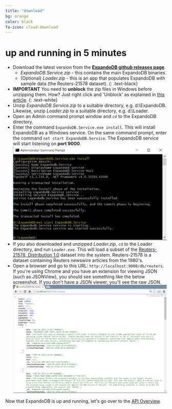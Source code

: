 ```yaml
---
title: "download"
bg: orange
color: black
fa-icon: cloud-download
---
```


# **up and running in 5 minutes**

- Download the latest version from the [**ExpandoDB github releases page**](https://github.com/cris-almodovar/expando-db/releases).
  * *ExpandoDB.Service.zip* - this contains the main ExpandoDB binaries.
  * (Optional) *Loader.zip* - this is an app that populates ExpandoDB with sample data (the Reuters-21578 dataset).
{: .text-black}  
- **IMPORTANT** You need to **unblock** the zip files in Windows before unzipping them. How? Just right click and 'Unblock' 
  as explained in [this article](http://www.thewindowsclub.com/unblock-file-windows-8). 
{: .text-white}  
- Unzip *ExpandoDB.Service.zip* to a suitable directory, e.g. d:\ExpandoDB. 
  Likewise, unzip *Loader.zip* to a suitable directory, e.g. d:\Loader.
- Open an Admin command prompt window and `cd` to the ExpandoDB directory. 
- Enter the command `ExpandoDB.Service.exe install`. This will install ExpandoDB as a Windows service. 
  On the same command prompt, enter the command `net start ExpandoDB.Service`. The ExpandoDB service will start listening on **port 9000**.  
  ![Start](img/install.png)
- If you also downloaded and unzipped *Loader.zip*, `cd` to the Loader directory, and run `Loader.exe`. 
  This will load a subset of the [Reuters-21578, Distribution 1.0](http://www.daviddlewis.com/resources/testcollections/reuters21578) 
  dataset into the system. Reuters-21578 is a dataset containing Reuters newswire articles from the 1980's.
- Open a browser and go to this URL: `http://localhost:9000/db/reuters`. If you're using Chrome and you have an extension 
  for viewing JSON (such as JSONView), you should see something like the below screenshot. If you don't have a JSON viewer, you'll see the raw JSON.
  ![First Look](img/first-look.png)   

Now that ExpandoDB is up and running, let's go over to the [API Overview](#api-overview).
